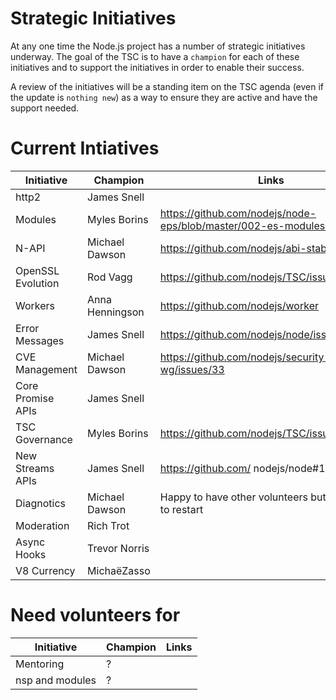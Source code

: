 # Strategic Initiatives

At any one time the Node.js project has a number of strategic initiatives
underway.  The goal of the TSC is to have a `champion` for each of these
initiatives and to support the initiatives in order to enable their
success.

A review of the initiatives will be a standing item on the TSC agenda (even
if the update is `nothing new`) as a way to ensure they are active
and have the support needed.

# Current Intiatives

| Initiative        | Champion        | Links                                                            |
|-------------------|-----------------|------------------------------------------------------------------|
| http2             | James Snell     |                                                                  |
| Modules           | Myles Borins    | https://github.com/nodejs/node-eps/blob/master/002-es-modules.md |
| N-API             | Michael Dawson  | https://github.com/nodejs/abi-stable-node                        |
| OpenSSL Evolution | Rod Vagg        | https://github.com/nodejs/TSC/issues/364                         |
| Workers           | Anna Henningson | https://github.com/nodejs/worker                                 |
| Error Messages    | James Snell     | https://github.com/nodejs/node/issues/11273i                     |
| CVE Management    | Michael Dawson  | https://github.com/nodejs/security-wg/issues/33                  |
| Core Promise APIs | James Snell     |                                                                  | 
| TSC Governance    | Myles Borins    | https://github.com/nodejs/TSC/issues/383                         |
| New Streams APIs  | James Snell     | https://github.com/ nodejs/node#16414                            | 
| Diagnotics        | Michael Dawson  | Happy to have other volunteers but will work to restart          |
| Moderation        | Rich Trot       |                                                                  |
| Async Hooks       | Trevor Norris   |                                                                  |
| V8 Currency       | MichaëZasso    |                                                                  |


# Need volunteers for

| Initiative        | Champion        | Links                                                            |
|-------------------|-----------------|------------------------------------------------------------------|
| Mentoring         | ?               |                                                                  |
| nsp and modules   | ?               |                                                                  |


